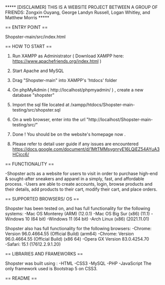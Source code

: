 ***** [DISCLAIMER] THIS IS A WEBSITE PROJECT BETWEEN A GROUP OF FRIENDS: Zongxin Ouyang, George Landyn Russell, Logan Whitley, and Matthew Morris *****

== ENTRY POINT  == 

Shopster-main/src/index.html

== HOW TO START ==

1) Run XAMPP as Administrator ( Download XAMPP here: https://www.apachefriends.org/index.html ) 

2) Start Apache and MySQL 

3) Drag "Shopster-main" into XAMPP's 'htdocs' folder 

4) On phpMyAdmin ( http://localhost/phpmyadmin/ ) , create a new database "shopster"

5) Import the sql file located at /xampp/htdocs/Shopster-main-testing/src/shopster.sql

6) On a web browser, enter into the url "http://localhost/Shopster-main-testing/src/"

7) Done ! You should be on the website's homepage now . 

8) Please refer to detail user guide if any issues are encountered
https://docs.google.com/document/d/1MtTMMsygnryE16LQiEZ54AYuA3HCjcc6/

== FUNCTIONALITY == 

-Shopster acts as a website for users to visit in order to purchase high-end & sought-after sneakers and apparel in a simply, fast, and affordable process.
-Users are able to create accounts, login, browse products and their details, add products to their cart, modify their cart, and place orders. 

== SUPPORTED BROWSERS/ OS == 

Shopster has been tested on, and has full functionality for the following systems:
-Mac OS Monterey (ARM) (12.0.1)
-Mac OS Big Sur (x86) (11.1)
-Windows 10 (64 bit)
-Windows 11 (64 bit)
-Arch Linux (x86) (2021.11.01)

Shopster also has full functionality for the following browsers:
-Chrome:  Version 96.0.4664.55 (Official Build) (arm64)
-Chrome:  Version 96.0.4664.55 (Official Build) (x86 64)
-Opera GX  Version 83.0.4254.70  
-Safari: 15.1 (17612.2.9.1.20)

== LIBRARIES AND FRAMEWORKS == 

Shopster was built using : 
-HTML
-CSS3
-MySQL 
-PHP
-JavaScript
The only framework used is Bootstrap 5 on CSS3.

== README == 


